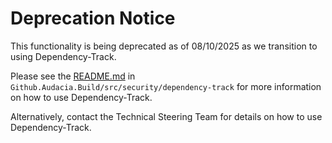 # Deprecation Notice
This functionality is being deprecated as of 08/10/2025 as we transition to using Dependency-Track.

Please see the [README.md](../dependency-track/README.md) in `Github.Audacia.Build/src/security/dependency-track` for more information on how to use Dependency-Track.

Alternatively, contact the Technical Steering Team for details on how to use Dependency-Track.